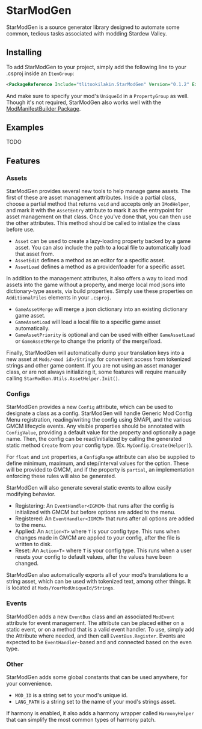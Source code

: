 ﻿# StarModGen
StarModGen is a source generator library designed to automate some common, tedious tasks associated with modding Stardew Valley.

## Installing
To add StarModGen to your project, simply add the following line to your .csproj inside an `ItemGroup`:
```xml
<PackageReference Include="tlitookilakin.StarModGen" Version="0.1.2" ExcludeAssets="runtime"/>
```
And make sure to specify your mod's `UniqueId` in a `PropertyGroup` as well.
Though it's not required, StarModGen also works well with the [ModManifestBuilder Package](https://www.nuget.org/packages/Leclair.Stardew.ModManifestBuilder/).

## Examples
TODO

## Features
### Assets
StarModGen provides several new tools to help manage game assets. The first of these are asset management attributes. Inside a partial class, choose a partial method that returns `void` and accepts only an `IModHelper`, and mark it with the `AssetEntry` attribute to mark it as the entrypoint for asset management on that class. Once you've done that, you can then use the other attributes. This method should be called to intialize the class before use.

- `Asset` can be used to create a lazy-loading property backed by a game asset. You can also include the path to a local file to automatically load that asset from.
- `AssetEdit` defines a method as an editor for a specific asset.
- `AssetLoad` defines a method as a provider/loader for a specific asset.

In addition to the management attributes, it also offers a way to load mod assets into the game without a property, and merge local mod jsons into dictionary-type assets, via build properties. Simply use these properties on `AdditionalFiles` elements in your `.csproj`.

- `GameAssetMerge` will merge a json dictionary into an existing dictionary game asset.
- `GameAssetLoad` will load a local file to a specific game asset automatically.
- `GameAssetPriority` is optional and can be used with either `GameAssetLoad` or `GameAssetMerge` to change the priority of the merge/load.

Finally, StarModGen will automatically dump your translation keys into a new asset at `Mods/<mod id>/Strings` for convenient access from tokenized strings and other game content. If you are not using an asset manager class, or are not always initializing it, some features will require manually calling `StarModGen.Utils.AssetHelper.Init()`.

### Configs
StarModGen provides a new `Config` attribute, which can be used to designate a class as a config. StarModGen will handle Generic Mod Config Menu registration, reading/writing the config using SMAPI, and the various GMCM lifecycle events. Any visible properties should be annotated with `ConfigValue`, providing a default value for the property and optionally a page name. Then, the config can be read/initialized by calling the generated static method `Create` from your config type. (Ex. `MyConfig.Create(Helper)`).

For `float` and `int` properties, a `ConfigRange` attribute can also be supplied to define minimum, maximum, and step/interval values for the option. These will be provided to GMCM, and if the property is `partial`, an implementation enforcing these rules will also be generated.

StarModGen will also generate several static events to allow easily modifying behavior.
- Registering: An `EventHandler<IGMCM>` that runs after the config is initialized with GMCM but before options are added to the menu.
- Registered: An `EventHandler<IGMCM>` that runs after all options are added to the menu.
- Applied: An `Action<T>` where `T` is your config type. This runs when changes made in GMCM are applied to your config, after the file is written to disk.
- Reset: An `Action<T>` where `T` is your config type. This runs when a user resets your config to default values, after the values have been changed.

StarModGen also automatically exports all of your mod's translations to a string asset, which can be used with tokenized text, among other things. It is located at `Mods/YourModUniqueId/Strings`.

### Events
StarModGen adds a new `EventBus` class and an associated `ModEvent` attribute for event management. The attribute can be placed either on a static event, or on a method that is a valid event handler. To use, simply add the Attribute where needed, and then call `EventBus.Register`. Events are expected to be `EventHandler`-based and and connected based on the even type.

### Other
StarModGen adds some global constants that can be used anywhere, for your convenience.
- `MOD_ID` is a string set to your mod's unique id.
- `LANG_PATH` is a string set to the name of your mod's strings asset.

If harmony is enabled, it also adds a harmony wrapper called `HarmonyHelper` that can simplify the most common types of harmony patch.